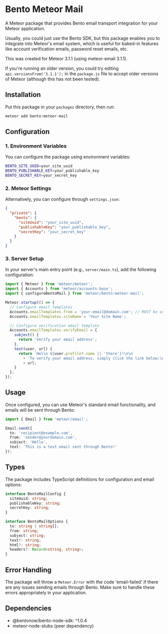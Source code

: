 # Bento Meteor Mail

A Meteor package that provides Bento email transport integration for your Meteor application.

Usually, you could just use the Bento SDK, but this package enables you to integrate into Meteor's email system, which is useful for baked-in features like account verification emails, password reset emails, etc.

This was created for Meteor 3.1.1 (using meteor-email 3.1.1).

If you're running an older version, you could try editing `api.versionsFrom('3.1.1');` in the `package.js` file to accept older versions of Meteor (although this has not been tested).

## Installation

Put this package in your `packages` directory, then run:
```bash
meteor add bento:meteor-mail
```

## Configuration

### 1. Environment Variables

You can configure the package using environment variables:

```bash
BENTO_SITE_UUID=your_site_uuid
BENTO_PUBLISHABLE_KEY=your_publishable_key
BENTO_SECRET_KEY=your_secret_key
```

### 2. Meteor Settings

Alternatively, you can configure through `settings.json`:

```json
{
  "private": {
    "bento": {
      "siteUuid": "your_site_uuid",
      "publishableKey": "your_publishable_key",
      "secretKey": "your_secret_key"
    }
  }
}
```

### 3. Server Setup

In your server's main entry point (e.g., `server/main.ts`), add the following configuration:

```typescript
import { Meteor } from 'meteor/meteor';
import { Accounts } from 'meteor/accounts-base';
import { configureBentoMail } from 'meteor/bento:meteor-mail';

Meteor.startup(() => {
  // Configure email templates
  Accounts.emailTemplates.from = 'your-email@domain.com'; // MUST be an email address in your list of authors on Bento, or this will throw an error.
  Accounts.emailTemplates.siteName = 'Your Site Name';

  // Configure verification email template
  Accounts.emailTemplates.verifyEmail = {
    subject() {
      return 'Verify your email address';
    },
    text(user, url) {
      return `Hello ${user.profile?.name || 'there'}!\n\n`
        + 'To verify your email address, simply click the link below:\n\n'
        + url;
    }
  };
});
```

## Usage

Once configured, you can use Meteor's standard email functionality, and emails will be sent through Bento:

```typescript
import { Email } from 'meteor/email';

Email.send({
  to: 'recipient@example.com',
  from: 'sender@yourdomain.com',
  subject: 'Hello',
  text: 'This is a test email sent through Bento!'
});
```

## Types

The package includes TypeScript definitions for configuration and email options:

```typescript
interface BentoMailConfig {
  siteUuid: string;
  publishableKey: string;
  secretKey: string;
}

interface BentoMailOptions {
  to: string | string[];
  from: string;
  subject: string;
  text?: string;
  html?: string;
  headers?: Record<string, string>;
}
```

## Error Handling

The package will throw a `Meteor.Error` with the code 'email-failed' if there are any issues sending emails through Bento. Make sure to handle these errors appropriately in your application.

## Dependencies

- @bentonow/bento-node-sdk: ^1.0.4
- meteor-node-stubs (peer dependency)